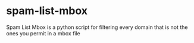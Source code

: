 # spam-list-mbox
Spam List Mbox is a python script for filtering every domain that is not the ones you permit in a mbox file

